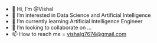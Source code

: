 - 👋 Hi, I’m @Vishal
- 👀 I’m interested in Data Science and Artificial Intelligence 
- 🌱 I’m currently learning Artificial Intelligence Engineer
- 💞️ I’m looking to collaborate on ...
- 📫 How to reach me = vishalg7674@gmail.com

<!---
Vishal7674/Vishal7674 is a ✨ special ✨ repository because its `README.md` (this file) appears on your GitHub profile.
You can click the Preview link to take a look at your changes.
--->
